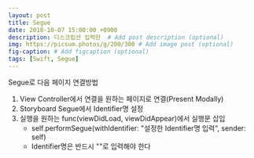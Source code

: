 ```yaml
---
layout: post
title: Segue
date: 2018-10-07 15:00:00 +0900
description: 디스크립션 입력란  # Add post description (optional)
img: https://picsum.photos/g/200/300 # Add image post (optional)
fig-caption: # Add figcaption (optional)
tags: [Swift, Segue]
---
```


Segue로 다음 페이지 연결방법
1. View Controller에서 연결을 원하는 페이지로 연결(Present Modally)
2. Storyboard Segue에서 Identifier명 설정
3. 실행을 원하는 func(viewDidLoad, viewDidAppear)에서 실행문 삽입
    - self.performSegue(withIdentifier: "설정한 Identifier명 입력", sender: self)
    - Identifier명은 반드시 ""로 입력해야 한다
